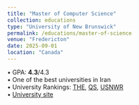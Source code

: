 ```yaml
---
title: "Master of Computer Science"
collection: educations
type: "University of New Brunswick"
permalink: /educations/master-of-science
venue: "Fredericton"
date: 2025-09-01
location: "Canada"
---
```


• GPA: **4.3**/4.3 <br>
• One of the best universities in Iran <br>
• University Rankings: 
[THE](https://www.timeshighereducation.com/world-university-rankings/university-new-brunswick-unb),
[QS](https://www.topuniversities.com/university-new-brunswick/computer-science-mcsc),
[USNWR](https://www.usnews.com/education/best-global-universities/university-of-new-brunswick-499973) <br>
• [University site](https://unb.ca/)

